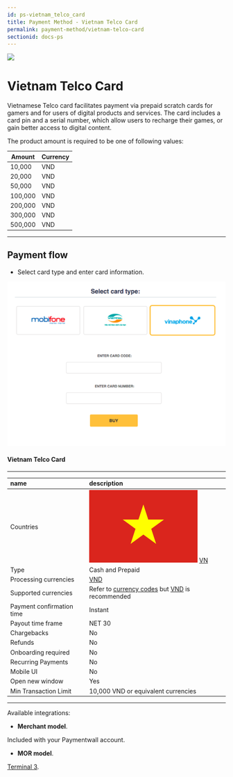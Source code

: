 ```yaml
---
id: ps-vietnam_telco_card
title: Payment Method - Vietnam Telco Card
permalink: payment-method/vietnam-telco-card
sectionid: docs-ps
---
```


<div class="docs-ps-header">
    <div class="docs-ps-logo">
        <img src="https://api.paymentwall.com/images/ps_logos/pm_vtctelcocard.png">
    </div>
    <h1>Vietnam Telco Card</h1>
</div>

<div class="docs-ps-body" markdown="1">

<div class="docs-ps-instructions" markdown="1">

Vietnamese Telco card facilitates payment via prepaid scratch cards for gamers and for users of digital products and services. The card includes a card pin and a serial number, which allow users to recharge their games, or gain better access to digital content.

The product amount is required to be one of following values:

|Amount|Currency|
|---|---|
|10,000|VND|
|20,000|VND|
|50,000|VND|
|100,000|VND|
|200,000|VND|
|300,000|VND|
|500,000|VND|

***

## Payment flow

* Select card type and enter card information.

<div class="docs-img">
    <img src="/textures/pic/payment-system/cash-and-prepaid/vietnam_telco_card.png">
</div>

</div>



<div class="docs-ps-attributes" markdown="1">
<div class="docs-ps-attributes-body" markdown="1">

#### Vietnam Telco Card

***

|name|description|
|:--|:--|
|Countries| <img class="flags" src="/textures/pic/flags/asia/vietnam.png"> [VN](https://en.wikipedia.org/wiki/Vietnam)|
|Type|Cash and Prepaid|
|Processing currencies|[VND](https://en.wikipedia.org/wiki/Vietnamese_%C4%91%E1%BB%93ng)|
|Supported currencies|Refer to [currency codes](/reference/currencies) but [VND](https://en.wikipedia.org/wiki/Vietnamese_%C4%91%E1%BB%93ng) is recommended|
|Payment confirmation time|Instant|
|Payout time frame| NET 30|
|Chargebacks|No|
|Refunds|No|
|Onboarding required| No|
|Recurring Payments|No|
|Mobile UI|No|
|Open new window|Yes|
|Min Transaction Limit|10,000 VND or equivalent currencies|

***

Available integrations:

* **Merchant model**.

Included with your Paymentwall account.

* **MOR model**.

[Terminal 3](https://www.terminal3.com/).

</div>
</div>

</div>
